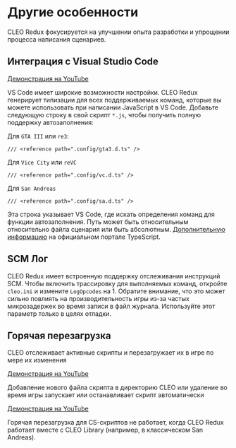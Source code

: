 # Другие особенности

CLEO Redux фокусируется на улучшении опыта разработки и упрощении процесса написания сценариев. 

## Интеграция с Visual Studio Code

[Демонстрация на YouTube](https://youtu.be/jqz8_lGnG4g)

VS Code имеет широкие возможности настройки.  CLEO Redux генерирует типизации для всех поддерживаемых команд, которые вы можете использовать при написании JavaScript в VS Code.  Добавьте следующую строку в свой скрипт `*.js`, чтобы получить полную поддержку автозаполнения:

Для `GTA III` или `re3`:

```
/// <reference path=".config/gta3.d.ts" />
```

Для `Vice City` или `reVC`

```
/// <reference path=".config/vc.d.ts" />
```

Для `San Andreas`

```
/// <reference path=".config/sa.d.ts" />
```

Эта строка указывает VS Code, где искать определения команд для функции автозаполнения. Путь может быть относительным относительно файла сценария или быть абсолютным. [Дополнительную информацию](https://www.typescriptlang.org/docs/handbook/triple-slash-directives.html#-reference-path-) на официальном портале TypeScript.

## SCM Лог

CLEO Redux имеет встроенную поддержку отслеживания инструкций SCM. Чтобы включить трассировку для выполняемых команд, откройте `cleo.ini` и измените `LogOpcodes` на 1. Обратите внимание, что это может сильно повлиять на производительность игры из-за частых микрозадержек во время записи в файл журнала. Используйте этот параметр только в целях отладки.

## Горячая перезагрузка

CLEO отслеживает активные скрипты и перезагружает их в игре по мере их изменения

[Демонстрация на YouTube](https://www.youtube.com/watch?v=WanLojClqFw)

Добавление нового файла скрипта в директорию CLEO или удаление во время игры запускает или останавливает скрипт автоматически

[Демонстрация на YouTube](https://www.youtube.com/watch?v=LAi2syrsxJg)

Горячая перезагрузка для CS-скриптов не работает, когда CLEO Redux работает вместе с CLEO Library (например, в классическом San Andreas).
